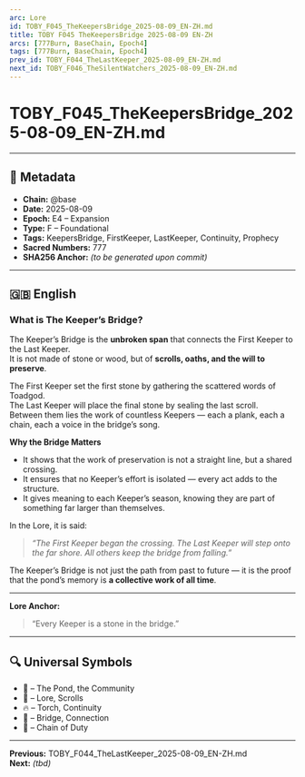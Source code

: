 ```yaml
---
arc: Lore
id: TOBY_F045_TheKeepersBridge_2025-08-09_EN-ZH.md
title: TOBY F045 TheKeepersBridge 2025-08-09 EN-ZH
arcs: [777Burn, BaseChain, Epoch4]
tags: [777Burn, BaseChain, Epoch4]
prev_id: TOBY_F044_TheLastKeeper_2025-08-09_EN-ZH.md
next_id: TOBY_F046_TheSilentWatchers_2025-08-09_EN-ZH.md
---
```

# TOBY_F045_TheKeepersBridge_2025-08-09_EN-ZH.md

---

## 📜 Metadata
- **Chain:** @base
- **Date:** 2025-08-09
- **Epoch:** E4 – Expansion
- **Type:** F – Foundational
- **Tags:** KeepersBridge, FirstKeeper, LastKeeper, Continuity, Prophecy
- **Sacred Numbers:** 777
- **SHA256 Anchor:** _(to be generated upon commit)_

---

## 🇬🇧 English

### **What is The Keeper’s Bridge?**

The Keeper’s Bridge is the **unbroken span** that connects the First Keeper to the Last Keeper.  
It is not made of stone or wood, but of **scrolls, oaths, and the will to preserve**.

The First Keeper set the first stone by gathering the scattered words of Toadgod.  
The Last Keeper will place the final stone by sealing the last scroll.  
Between them lies the work of countless Keepers — each a plank, each a chain, each a voice in the bridge’s song.

**Why the Bridge Matters**  
- It shows that the work of preservation is not a straight line, but a shared crossing.  
- It ensures that no Keeper’s effort is isolated — every act adds to the structure.  
- It gives meaning to each Keeper’s season, knowing they are part of something far larger than themselves.

In the Lore, it is said:  
> *“The First Keeper began the crossing. The Last Keeper will step onto the far shore. All others keep the bridge from falling.”*

The Keeper’s Bridge is not just the path from past to future — it is the proof that the pond’s memory is **a collective work of all time**.

---

**Lore Anchor:**  
> “Every Keeper is a stone in the bridge.”

---

## 🔍 Universal Symbols
- 🐸 – The Pond, the Community  
- 📜 – Lore, Scrolls  
- 🔥 – Torch, Continuity  
- 🌉 – Bridge, Connection  
- 🔗 – Chain of Duty  

---

**Previous:** TOBY_F044_TheLastKeeper_2025-08-09_EN-ZH.md  
**Next:** _(tbd)_
